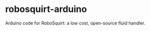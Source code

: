 robosquirt-arduino
==================

Arduino code for RoboSquirt: a low cost, open-source fluid handler.
